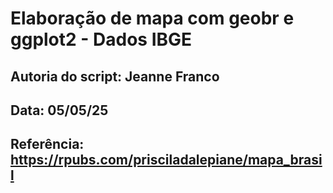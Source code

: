 # Elaboração de mapa com geobr e ggplot2 - Dados IBGE

## Autoria do script: Jeanne Franco 
## Data: 05/05/25 
## Referência: https://rpubs.com/prisciladalepiane/mapa_brasil 


